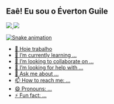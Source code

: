 ## Eaê! Eu sou o Éverton Guile

<div>
  <a href="https://github.com/EvertonGuile/">
  <img height"180em" src="https://github-readme-stats.vercel.app/api?username=EvertonGuile&show_icons=true&theme=transparent&include_all_commits=true&cout_ptivate=true">
  <img height"180em" src="https://github-readme-stats.vercel.app/api/top-langs/?username=EvertonGuile&layout=compact&langs_count=16&theme=transparent">
</div>

![Snake animation](https://github.com/EvertonGuile/evertonguile/blog/output/github-contribution-grid-snake.svg)

- 🔭 Hoje trabalho
- 🌱 I’m currently learning ...
- 👯 I’m looking to collaborate on ...
- 🤔 I’m looking for help with ...
- 💬 Ask me about ...
- 📫 How to reach me: ...
- 😄 Pronouns: ...
- ⚡ Fun fact: ...
